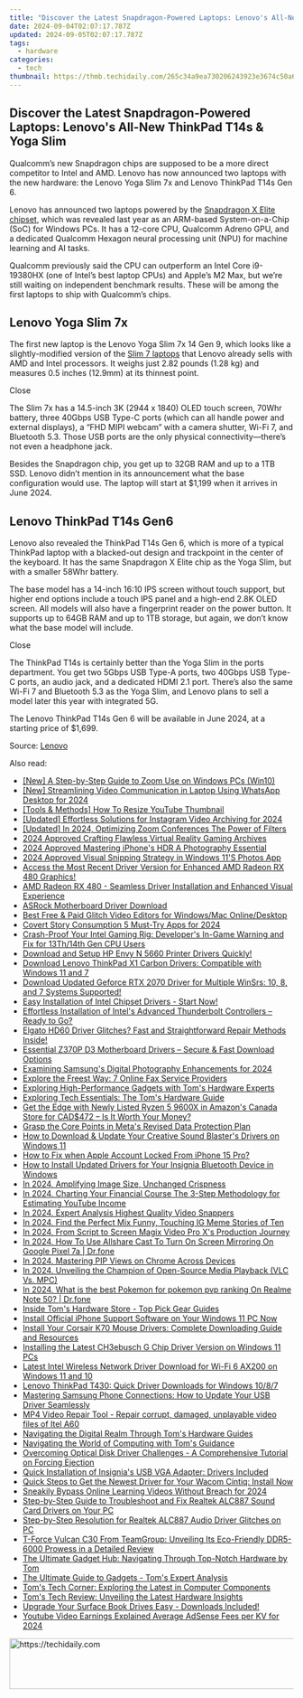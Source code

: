 ```yaml
---
title: "Discover the Latest Snapdragon-Powered Laptops: Lenovo's All-New ThinkPad T14s & Yoga Slim"
date: 2024-09-04T02:07:17.787Z
updated: 2024-09-05T02:07:17.787Z
tags:
  - hardware
categories:
  - tech
thumbnail: https://thmb.techidaily.com/265c34a9ea730206243923e3674c50a6adee1664031b51ad4dc762eeccdfd025.jpg
---
```


## Discover the Latest Snapdragon-Powered Laptops: Lenovo's All-New ThinkPad T14s & Yoga Slim

Qualcomm’s new Snapdragon chips are supposed to be a more direct competitor to Intel and AMD. Lenovo has now announced two laptops with the new hardware: the Lenovo Yoga Slim 7x and Lenovo ThinkPad T14s Gen 6.

 Lenovo has announced two laptops powered by the [Snapdragon X Elite chipset](https://fox-direct.techidaily.com/2024-approved-economical-sky-craftsmen-top-5-budget-friendly-drones/), which was revealed last year as an ARM-based System-on-a-Chip (SoC) for Windows PCs. It has a 12-core CPU, Qualcomm Adreno GPU, and a dedicated Qualcomm Hexagon neural processing unit (NPU) for machine learning and AI tasks.

 Qualcomm previously said the CPU can outperform an Intel Core i9-19380HX (one of Intel’s best laptop CPUs) and Apple’s M2 Max, but we’re still waiting on independent benchmark results. These will be among the first laptops to ship with Qualcomm’s chips.

##  Lenovo Yoga Slim 7x

 The first new laptop is the Lenovo Yoga Slim 7x 14 Gen 9, which looks like a slightly-modified version of the [Slim 7 laptops](https://shop-links.co/link/?exclusive=1&publisher_slug=itechdaily19598&url=https%3A%2F%2Fwww.lenovo.com%2Fil%2Fen%2Fc%2Flaptops%2Fyoga%2Fyoga-slim-series%2F) that Lenovo already sells with AMD and Intel processors. It weighs just 2.82 pounds (1.28 kg) and measures 0.5 inches (12.9mm) at its thinnest point.

Close 

 The Slim 7x has a 14.5-inch 3K (2944 x 1840) OLED touch screen, 70Whr battery, three 40Gbps USB Type-C ports (which can all handle power and external displays), a “FHD MIPI webcam” with a camera shutter, Wi-Fi 7, and Bluetooth 5.3\. Those USB ports are the only physical connectivity—there’s not even a headphone jack.

 Besides the Snapdragon chip, you get up to 32GB RAM and up to a 1TB SSD. Lenovo didn’t mention in its announcement what the base configuration would use. The laptop will start at $1,199 when it arrives in June 2024.

##  Lenovo ThinkPad T14s Gen6

 Lenovo also revealed the ThinkPad T14s Gen 6, which is more of a typical ThinkPad laptop with a blacked-out design and trackpoint in the center of the keyboard. It has the same Snapdragon X Elite chip as the Yoga Slim, but with a smaller 58Whr battery.

 The base model has a 14-inch 16:10 IPS screen without touch support, but higher end options include a touch IPS panel and a high-end 2.8K OLED screen. All models will also have a fingerprint reader on the power button. It supports up to 64GB RAM and up to 1TB storage, but again, we don’t know what the base model will include.

Close 

 The ThinkPad T14s is certainly better than the Yoga Slim in the ports department. You get two 5Gbps USB Type-A ports, two 40Gbps USB Type-C ports, an audio jack, and a dedicated HDMI 2.1 port. There’s also the same Wi-Fi 7 and Bluetooth 5.3 as the Yoga Slim, and Lenovo plans to sell a model later this year with integrated 5G.

 The Lenovo ThinkPad T14s Gen 6 will be available in June 2024, at a starting price of $1,699.

 Source: [Lenovo](https://shop-links.co/link/?exclusive=1&publisher_slug=itechdaily19598&url=https%3A%2F%2Fnews.lenovo.com%2Fpressroom%2Fpress-releases%2Flenovo-supercharges-next-gen-ai-pcs-with-latest-yoga-slim-7x-and-thinkpad-t14s-gen-6%2F)

<ins class="adsbygoogle"
     style="display:block"
     data-ad-format="autorelaxed"
     data-ad-client="ca-pub-7571918770474297"
     data-ad-slot="1223367746"></ins>



<ins class="adsbygoogle"
     style="display:block"
     data-ad-client="ca-pub-7571918770474297"
     data-ad-slot="8358498916"
     data-ad-format="auto"
     data-full-width-responsive="true"></ins>

<span class="atpl-alsoreadstyle">Also read:</span>
<div><ul>
<li><a href="https://fox-links.techidaily.com/new-a-step-by-step-guide-to-zoom-use-on-windows-pcs-win10/"><u>[New] A Step-by-Step Guide to Zoom Use on Windows PCs (Win10)</u></a></li>
<li><a href="https://visual-screen-recording.techidaily.com/new-streamlining-video-communication-in-laptop-using-whatsapp-desktop-for-2024/"><u>[New] Streamlining Video Communication in Laptop Using WhatsApp Desktop for 2024</u></a></li>
<li><a href="https://youtube-video-recordings.techidaily.com/tools-and-methods-how-to-resize-youtube-thumbnail/"><u>[Tools & Methods] How To Resize YouTube Thumbnail</u></a></li>
<li><a href="https://instagram-video-recordings.techidaily.com/updated-effortless-solutions-for-instagram-video-archiving-for-2024/"><u>[Updated] Effortless Solutions for Instagram Video Archiving for 2024</u></a></li>
<li><a href="https://on-screen-recording.techidaily.com/updated-in-2024-optimizing-zoom-conferences-the-power-of-filters/"><u>[Updated] In 2024, Optimizing Zoom Conferences  The Power of Filters</u></a></li>
<li><a href="https://video-capture.techidaily.com/2024-approved-crafting-flawless-virtual-reality-gaming-archives/"><u>2024 Approved  Crafting Flawless Virtual Reality Gaming Archives</u></a></li>
<li><a href="https://fox-helps.techidaily.com/2024-approved-mastering-iphones-hdr-a-photography-essential/"><u>2024 Approved  Mastering iPhone's HDR  A Photography Essential</u></a></li>
<li><a href="https://fox-friendly.techidaily.com/2024-approved-visual-snipping-strategy-in-windows-11s-photos-app/"><u>2024 Approved  Visual Snipping Strategy in Windows 11'S Photos App</u></a></li>
<li><a href="https://hardware-help.techidaily.com/access-the-most-recent-driver-version-for-enhanced-amd-radeon-rx-480-graphics/"><u>Access the Most Recent Driver Version for Enhanced AMD Radeon RX 480 Graphics!</u></a></li>
<li><a href="https://hardware-help.techidaily.com/amd-radeon-rx-480-seamless-driver-installation-and-enhanced-visual-experience/"><u>AMD Radeon RX 480 - Seamless Driver Installation and Enhanced Visual Experience</u></a></li>
<li><a href="https://hardware-help.techidaily.com/asrock-motherboard-driver-download/"><u>ASRock Motherboard Driver Download</u></a></li>
<li><a href="https://ai-vdieo-software.techidaily.com/best-free-and-paid-glitch-video-editors-for-windowsmac-onlinedesktop/"><u>Best Free & Paid Glitch Video Editors for Windows/Mac Online/Desktop</u></a></li>
<li><a href="https://instagram-videos.techidaily.com/covert-story-consumption-5-must-try-apps-for-2024/"><u>Covert Story Consumption  5 Must-Try Apps for 2024</u></a></li>
<li><a href="https://hardware-help.techidaily.com/crash-proof-your-intel-gaming-rig-developers-in-game-warning-and-fix-for-13th14th-gen-cpu-users/"><u>Crash-Proof Your Intel Gaming Rig: Developer's In-Game Warning and Fix for 13Th/14th Gen CPU Users</u></a></li>
<li><a href="https://hardware-help.techidaily.com/download-and-setup-hp-envy-n-5660-printer-drivers-quickly/"><u>Download and Setup HP Envy N 5660 Printer Drivers Quickly!</u></a></li>
<li><a href="https://hardware-help.techidaily.com/download-lenovo-thinkpad-x1-carbon-drivers-compatible-with-windows-11-and-7/"><u>Download Lenovo ThinkPad X1 Carbon Drivers: Compatible with Windows 11 and 7</u></a></li>
<li><a href="https://hardware-help.techidaily.com/download-updated-geforce-rtx-2070-driver-for-multiple-winsrs-10-8-and-7-systems-supported/"><u>Download Updated Geforce RTX 2070 Driver for Multiple WinSrs: 10, 8, and 7 Systems Supported!</u></a></li>
<li><a href="https://hardware-help.techidaily.com/1722961145810-easy-installation-of-intel-chipset-drivers-start-now/"><u>Easy Installation of Intel Chipset Drivers - Start Now!</u></a></li>
<li><a href="https://hardware-help.techidaily.com/effortless-installation-of-intels-advanced-thunderbolt-controllers-ready-to-go/"><u>Effortless Installation of Intel's Advanced Thunderbolt Controllers – Ready to Go?</u></a></li>
<li><a href="https://hardware-help.techidaily.com/1722955305014-elgato-hd60-driver-glitches-fast-and-straightforward-repair-methods-inside/"><u>Elgato HD60 Driver Glitches? Fast and Straightforward Repair Methods Inside!</u></a></li>
<li><a href="https://hardware-help.techidaily.com/essential-z370p-d3-motherboard-drivers-secure-and-fast-download-options/"><u>Essential Z370P D3 Motherboard Drivers – Secure & Fast Download Options</u></a></li>
<li><a href="https://some-techniques.techidaily.com/examining-samsungs-digital-photography-enhancements-for-2024/"><u>Examining Samsung's Digital Photography Enhancements for 2024</u></a></li>
<li><a href="https://tech-renaissance.techidaily.com/explore-the-freest-way-7-online-fax-service-providers/"><u>Explore the Freest Way: 7 Online Fax Service Providers</u></a></li>
<li><a href="https://hardware-help.techidaily.com/exploring-high-performance-gadgets-with-toms-hardware-experts/"><u>Exploring High-Performance Gadgets with Tom's Hardware Experts</u></a></li>
<li><a href="https://hardware-help.techidaily.com/exploring-tech-essentials-the-toms-hardware-guide/"><u>Exploring Tech Essentials: The Tom's Hardware Guide</u></a></li>
<li><a href="https://hardware-help.techidaily.com/get-the-edge-with-newly-listed-ryzen-5-9600x-in-amazons-canada-store-for-cad472-is-it-worth-your-money/"><u>Get the Edge with Newly Listed Ryzen 5 9600X in Amazon's Canada Store for CAD$472 – Is It Worth Your Money?</u></a></li>
<li><a href="https://facebook.techidaily.com/grasp-the-core-points-in-metas-revised-data-protection-plan/"><u>Grasp the Core Points in Meta's Revised Data Protection Plan</u></a></li>
<li><a href="https://hardware-help.techidaily.com/how-to-download-and-update-your-creative-sound-blasters-drivers-on-windows-11/"><u>How to Download & Update Your Creative Sound Blaster's Drivers on Windows 11</u></a></li>
<li><a href="https://apple-account.techidaily.com/how-to-fix-when-apple-account-locked-from-iphone-15-pro-by-drfone-ios/"><u>How to Fix when Apple Account Locked From iPhone 15 Pro?</u></a></li>
<li><a href="https://hardware-help.techidaily.com/how-to-install-updated-drivers-for-your-insignia-bluetooth-device-in-windows/"><u>How to Install Updated Drivers for Your Insignia Bluetooth Device in Windows</u></a></li>
<li><a href="https://extra-resources.techidaily.com/in-2024-amplifying-image-size-unchanged-crispness/"><u>In 2024, Amplifying Image Size, Unchanged Crispness</u></a></li>
<li><a href="https://youtube-blog.techidaily.com/24-charting-your-financial-course-the-3-step-methodology-for-estimating-youtube-income/"><u>In 2024, Charting Your Financial Course  The 3-Step Methodology for Estimating YouTube Income</u></a></li>
<li><a href="https://screen-recording.techidaily.com/in-2024-expert-analysis-highest-quality-video-snappers/"><u>In 2024, Expert Analysis  Highest Quality Video Snappers</u></a></li>
<li><a href="https://instagram-clips.techidaily.com/in-2024-find-the-perfect-mix-funny-touching-ig-meme-stories-of-ten/"><u>In 2024, Find the Perfect Mix  Funny, Touching IG Meme Stories of Ten</u></a></li>
<li><a href="https://some-knowledge.techidaily.com/in-2024-from-script-to-screen-magix-video-pro-xs-production-journey/"><u>In 2024, From Script to Screen  Magix Video Pro X's Production Journey</u></a></li>
<li><a href="https://screen-mirror.techidaily.com/in-2024-how-to-use-allshare-cast-to-turn-on-screen-mirroring-on-google-pixel-7a-drfone-by-drfone-android/"><u>In 2024, How To Use Allshare Cast To Turn On Screen Mirroring On Google Pixel 7a | Dr.fone</u></a></li>
<li><a href="https://extra-support.techidaily.com/in-2024-mastering-pip-views-on-chrome-across-devices/"><u>In 2024, Mastering PIP Views on Chrome Across Devices</u></a></li>
<li><a href="https://some-approaches.techidaily.com/in-2024-unveiling-the-champion-of-open-source-media-playback-vlc-vs-mpc/"><u>In 2024, Unveiling the Champion of Open-Source Media Playback (VLC Vs. MPC)</u></a></li>
<li><a href="https://pokemon-go-android.techidaily.com/in-2024-what-is-the-best-pokemon-for-pokemon-pvp-ranking-on-realme-note-50-drfone-by-drfone-virtual-android/"><u>In 2024, What is the best Pokemon for pokemon pvp ranking On Realme Note 50? | Dr.fone</u></a></li>
<li><a href="https://hardware-help.techidaily.com/inside-toms-hardware-store-top-pick-gear-guides/"><u>Inside Tom's Hardware Store - Top Pick Gear Guides</u></a></li>
<li><a href="https://hardware-help.techidaily.com/1722963963389-install-official-iphone-support-software-on-your-windows-11-pc-now/"><u>Install Official iPhone Support Software on Your Windows 11 PC Now</u></a></li>
<li><a href="https://hardware-help.techidaily.com/install-your-corsair-k70-mouse-drivers-complete-downloading-guide-and-resources/"><u>Install Your Corsair K70 Mouse Drivers: Complete Downloading Guide and Resources</u></a></li>
<li><a href="https://hardware-help.techidaily.com/installing-the-latest-ch3ebusch-g-chip-driver-version-on-windows-11-pcs/"><u>Installing the Latest CH3ebusch G Chip Driver Version on Windows 11 PCs</u></a></li>
<li><a href="https://hardware-help.techidaily.com/latest-intel-wireless-network-driver-download-for-wi-fi-6-ax200-on-windows-11-and-10/"><u>Latest Intel Wireless Network Driver Download for Wi-Fi 6 AX200 on Windows 11 and 10</u></a></li>
<li><a href="https://hardware-help.techidaily.com/lenovo-thinkpad-t430-quick-driver-downloads-for-windows-1087/"><u>Lenovo ThinkPad T430: Quick Driver Downloads for Windows 10/8/7</u></a></li>
<li><a href="https://hardware-help.techidaily.com/mastering-samsung-phone-connections-how-to-update-your-usb-driver-seamlessly/"><u>Mastering Samsung Phone Connections: How to Update Your USB Driver Seamlessly</u></a></li>
<li><a href="https://review-topics.techidaily.com/mp4-video-repair-tool-repair-corrupt-damaged-unplayable-video-files-of-itel-a60-by-stellar-video-repair-mobile-video-repair/"><u>MP4 Video Repair Tool - Repair corrupt, damaged, unplayable video files of Itel A60</u></a></li>
<li><a href="https://hardware-help.techidaily.com/navigating-the-digital-realm-through-toms-hardware-guides/"><u>Navigating the Digital Realm Through Tom's Hardware Guides</u></a></li>
<li><a href="https://hardware-help.techidaily.com/navigating-the-world-of-computing-with-toms-guidance/"><u>Navigating the World of Computing with Tom's Guidance</u></a></li>
<li><a href="https://technical-tips.techidaily.com/overcoming-optical-disk-driver-challenges-a-comprehensive-tutorial-on-forcing-ejection/"><u>Overcoming Optical Disk Driver Challenges - A Comprehensive Tutorial on Forcing Ejection</u></a></li>
<li><a href="https://hardware-help.techidaily.com/quick-installation-of-insignias-usb-vga-adapter-drivers-included/"><u>Quick Installation of Insignia's USB VGA Adapter: Drivers Included</u></a></li>
<li><a href="https://hardware-help.techidaily.com/quick-steps-to-get-the-newest-driver-for-your-wacom-cintiq-install-now/"><u>Quick Steps to Get the Newest Driver for Your Wacom Cintiq: Install Now</u></a></li>
<li><a href="https://article-files.techidaily.com/sneakily-bypass-online-learning-videos-without-breach-for-2024/"><u>Sneakily Bypass Online Learning Videos Without Breach for 2024</u></a></li>
<li><a href="https://hardware-help.techidaily.com/step-by-step-guide-to-troubleshoot-and-fix-realtek-alc887-sound-card-drivers-on-your-pc/"><u>Step-by-Step Guide to Troubleshoot and Fix Realtek ALC887 Sound Card Drivers on Your PC</u></a></li>
<li><a href="https://hardware-help.techidaily.com/step-by-step-resolution-for-realtek-alc887-audio-driver-glitches-on-pc/"><u>Step-by-Step Resolution for Realtek ALC887 Audio Driver Glitches on PC</u></a></li>
<li><a href="https://hardware-reviews.techidaily.com/t-force-vulcan-c30-from-teamgroup-unveiling-its-eco-friendly-ddr5-6000-prowess-in-a-detailed-review/"><u>T-Force Vulcan C30 From TeamGroup: Unveiling Its Eco-Friendly DDR5-6000 Prowess in a Detailed Review</u></a></li>
<li><a href="https://hardware-help.techidaily.com/the-ultimate-gadget-hub-navigating-through-top-notch-hardware-by-tom/"><u>The Ultimate Gadget Hub: Navigating Through Top-Notch Hardware by Tom</u></a></li>
<li><a href="https://hardware-help.techidaily.com/the-ultimate-guide-to-gadgets-toms-expert-analysis/"><u>The Ultimate Guide to Gadgets - Tom's Expert Analysis</u></a></li>
<li><a href="https://hardware-help.techidaily.com/toms-tech-corner-exploring-the-latest-in-computer-components/"><u>Tom's Tech Corner: Exploring the Latest in Computer Components</u></a></li>
<li><a href="https://hardware-help.techidaily.com/toms-tech-review-unveiling-the-latest-hardware-insights/"><u>Tom's Tech Review: Unveiling the Latest Hardware Insights</u></a></li>
<li><a href="https://hardware-help.techidaily.com/upgrade-your-surface-book-drives-easy-downloads-included/"><u>Upgrade Your Surface Book Drives Easy - Downloads Included!</u></a></li>
<li><a href="https://youtube-tips.techidaily.com/be-video-earnings-explained-average-adsense-fees-per-kv-for-2024/"><u>Youtube Video Earnings Explained  Average AdSense Fees per KV for 2024</u></a></li>
</ul></div>

<!-- affiliate ads begin -->
<a href="https://appsumo.8odi.net/c/5597632/2082539/7443" target="_top" id="2082539">
  <img src="//a.impactradius-go.com/display-ad/7443-2082539" border="0" alt="https://techidaily.com" width="728" height="90"/>
</a>
<img height="0" width="0" src="https://appsumo.8odi.net/i/5597632/2082539/7443" style="position:absolute;visibility:hidden;" border="0" />
<!-- affiliate ads end -->